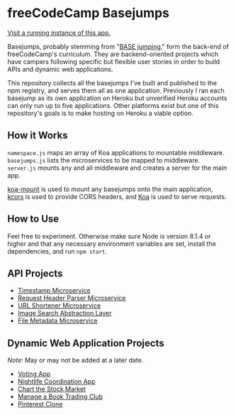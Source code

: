 # freeCodeCamp Basejumps

[Visit a running instance of this app.][1]

Basejumps, probably stemming from "[BASE jumping][2]," form the back-end of
freeCodeCamp's curriculum. They are backend-oriented projects which have campers
following specific but flexible user stories in order to build APIs and dynamic
web applications.

This repository collects all the basejumps I've built and published to the npm
registry, and serves them all as one application. Previously I ran each 
basejump as its own application on Heroku but unverified Heroku accounts can
only run up to five applications. Other platforms exist but one of this
repository's goals is to make hosting on Heroku a viable option.

[1]: https://stormy-falls-19391.herokuapp.com/
[2]: http://www.basejumper.com/Articles/General/The_History_of_BASE_Jumping_657.html

## How it Works

`namespace.js` maps an array of Koa applications to mountable middleware.  
`basejumps.js` lists the microservices to be mapped to middleware.  
`server.js` mounts any and all middleware and creates a server for the main app.

[koa-mount][3] is used to mount any basejumps onto the main application,
[kcors][4] is used to provide CORS headers, and [Koa][5] is used to serve
requests.

[3]: https://github.com/koajs/mount
[4]: https://github.com/koajs/cors
[5]: http://koajs.com/

## How to Use

Feel free to experiment. Otherwise make sure Node is version 8.1.4 or higher and
that any necessary environment variables are set, install the dependencies, and
run `npm start`.

## API Projects

* [Timestamp Microservice][6]
* [Request Header Parser Microservice][7]
* [URL Shortener Microservice][8]
* [Image Search Abstraction Layer][9]
* [File Metadata Microservice][10]

[6]: https://github.com/augmt/timestamp-microservice
[7]: https://github.com/augmt/request-header-parser-microservice
[8]: https://github.com/augmt/url-shortener-microservice
[9]: https://github.com/augmt/image-search-abstraction-layer
[10]: https://github.com/augmt/file-metadata-microservice

## Dynamic Web Application Projects

_Note_: May or may not be added at a later date.

* [Voting App][11]
* [Nightlife Coordination App][12]
* [Chart the Stock Market][13]
* [Manage a Book Trading Club][14]
* [Pinterest Clone][15]

[11]: https://www.freecodecamp.org/challenges/build-a-voting-app
[12]: https://www.freecodecamp.org/challenges/build-a-nightlife-coordination-app
[13]: https://www.freecodecamp.org/challenges/chart-the-stock-market
[14]: https://www.freecodecamp.org/challenges/manage-a-book-trading-club
[15]: https://www.freecodecamp.org/challenges/build-a-pinterest-clone
